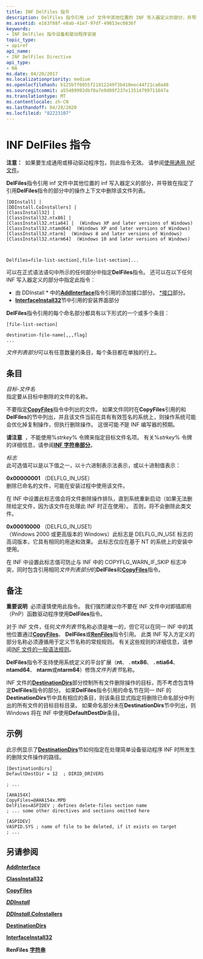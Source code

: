 ```yaml
---
title: INF DelFiles 指令
description: DelFiles 指令引用 inf 文件中其他位置的 INF 写入器定义的部分，并导致删除该文件的列表。
ms.assetid: e163f88f-e0ab-41e7-97df-49853ec0836f
keywords:
- INF DelFiles 指令设备和驱动程序安装
topic_type:
- apiref
api_name:
- INF DelFiles Directive
api_type:
- NA
ms.date: 04/20/2017
ms.localizationpriority: medium
ms.openlocfilehash: b125bff6055f21812249f3b410eec44f21ca0a48
ms.sourcegitcommit: a55489992dbf0a7e9d09f237e13514799711647a
ms.translationtype: MT
ms.contentlocale: zh-CN
ms.lasthandoff: 04/28/2020
ms.locfileid: "82223107"
---
```

# <a name="inf-delfiles-directive"></a>INF DelFiles 指令


**注意：**  如果要生成通用或移动驱动程序包，则此指令无效。 请参阅[使用通用 INF 文件](using-a-universal-inf-file.md)。

 

**DelFiles**指令引用 inf 文件中其他位置的 inf 写入器定义的部分，并导致在指定了引用**DelFiles**指令的部分中的操作上下文中删除该文件列表。

```inf
[DDInstall] | 
[DDInstall.CoInstallers] | 
[ClassInstall32] | 
[ClassInstall32.ntx86] | 
[ClassInstall32.ntia64] |  (Windows XP and later versions of Windows)
[ClassInstall32.ntamd64]  (Windows XP and later versions of Windows) 
[ClassInstall32.ntarm]  (Windows 8 and later versions of Windows) 
[ClassInstall32.ntarm64]  (Windows 10 and later versions of Windows) 


  
Delfiles=file-list-section[,file-list-section]... 
```

可以在正式语法语句中所示的任何部分中指定**DelFiles**指令。 还可以在以下任何 INF 写入器定义的部分中指定此指令：

-   由 DDInstall * 中的[**AddInterface**](inf-addinterface-directive.md)指令引用的添加接口部分。 [ *接口](inf-ddinstall-interfaces-section.md)部分。
-   [**InterfaceInstall32**](inf-interfaceinstall32-section.md)节中引用的安装界面部分

**DelFiles**指令引用的每个命名部分都具有以下形式的一个或多个条目：

```inf
[file-list-section]
 
destination-file-name[,,,flag]
...
```

*文件列表部分*可以有任意数量的条目，每个条目都在单独的行上。

## <a name="entries"></a>条目


<a href="" id="destination-file-name"></a>*目标-文件名*  
指定要从目标中删除的文件的名称。

不要指定[**CopyFiles**](inf-copyfiles-directive.md)指令中列出的文件。 如果文件同时在**CopyFiles**引用的和**DelFiles**的节中列出，并且该文件当前在具有有效签名的系统上，则操作系统可能会优化掉复制操作，但执行删除操作。 这很可能*不*是 INF 编写器的预期。

**请注意**  ，不能使用%*strkey*% 令牌来指定目标文件名项。 有关%*strkey*% 令牌的详细信息，请参阅[**INF 字符串部分**](inf-strings-section.md)。

 

<a href="" id="flag"></a>*标志*  
此可选值可以是以下值之一，以十六进制表示法表示，或以十进制值表示：

<a href="" id="0x00000001--delflg-in-use-"></a>**0x00000001** （DELFLG_IN_USE）  
删除已命名的文件，可能在安装过程中使用该文件。

在 INF 中设置此标志值会将文件删除操作排队，直到系统重新启动（如果无法删除给定文件，因为该文件在处理此 INF 时正在使用）。 否则，将不会删除此类文件。

<a href="" id="0x00010000---delflg-in-use1-"></a>**0x00010000** （DELFLG_IN_USE1）  
（Windows 2000 或更高版本的 Windows）此标志是 DELFLG_IN_USE 标志的高词版本，它具有相同的用途和效果。 此标志仅应在基于 NT 的系统上的安装中使用。

在 INF 中设置此标志值可防止与 INF 中的 COPYFLG_WARN_IF_SKIP 标志冲突，同时包含引用相同*文件列表部分*的**DelFiles**和[**CopyFiles**](inf-copyfiles-directive.md)指令。

<a name="remarks"></a>备注
-------

**重要说明**  必须谨慎使用此指令。 我们强烈建议你不要在 INF 文件中对即插即用（PnP）函数驱动程序使用**DelFiles**指令。

 

对于 INF 文件，任何*文件列表节*名称必须是唯一的，但它可以在同一 INF 中的其他位置通过[**CopyFiles**](inf-copyfiles-directive.md)、 **DelFiles**或[**RenFiles**](inf-renfiles-directive.md)指令引用。 此类 INF 写入方定义的部分名称必须遵循用于定义节名称的常规规则。 有关这些规则的详细信息，请参阅[INF 文件的一般语法规则](general-syntax-rules-for-inf-files.md)。

**DelFiles**指令不支持使用系统定义的平台扩展（**nt**、 **. ntx86**、 **. ntia64**、 **ntamd64**、 **ntarm**或**ntarm64**）修饰*文件列表节*名称。

INF 文件的[**DestinationDirs**](inf-destinationdirs-section.md)部分控制所有文件删除操作的目标，而不考虑包含特定**DelFiles**指令的部分。 如果**DelFiles**指令引用的命名节在同一 INF 的**DestinationDirs**节中具有相应的条目，则该条目显式指定将删除已命名部分中列出的所有文件的目标目标目录。 如果命名部分未在**DestinationDirs**节中列出，则 Windows 将在 INF 中使用**DefaultDestDir**条目。

<a name="examples"></a>示例
--------

此示例显示了[**DestinationDirs**](inf-destinationdirs-section.md)节如何指定在处理简单设备驱动程序 INF 时所发生的删除文件操作的路径。

```inf
[DestinationDirs]
DefaultDestDir = 12  ; DIRID_DRIVERS 

; ... 

[AHA154X]
CopyFiles=@AHA154x.MPD
DelFiles=ASPIDEV ; defines delete-files section name
; ... some other directives and sections omitted here

[ASPIDEV]
VASPID.SYS ; name of file to be deleted, if it exists on target 
; ...
```

## <a name="see-also"></a>另请参阅


[**AddInterface**](inf-addinterface-directive.md)

[**ClassInstall32**](inf-classinstall32-section.md)

[**CopyFiles**](inf-copyfiles-directive.md)

[***DDInstall***](inf-ddinstall-section.md)

[***DDInstall*.CoInstallers**](inf-ddinstall-coinstallers-section.md)

[**DestinationDirs**](inf-destinationdirs-section.md)

[**InterfaceInstall32**](inf-interfaceinstall32-section.md)

**RenFiles**
[**字符串**](inf-strings-section.md)

 

 






